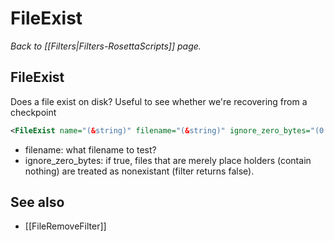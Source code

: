 # FileExist
*Back to [[Filters|Filters-RosettaScripts]] page.*
## FileExist

Does a file exist on disk? Useful to see whether we're recovering from a checkpoint

```xml
<FileExist name="(&string)" filename="(&string)" ignore_zero_bytes="(0 &bool)"/>
```

-   filename: what filename to test?
-   ignore\_zero\_bytes: if true, files that are merely place holders (contain nothing) are treated as nonexistant (filter returns false).

## See also

* [[FileRemoveFilter]]
